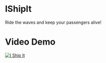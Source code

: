 # IShipIt
Ride the waves and keep your passengers alive!

# Video Demo
[![I Ship It](https://i.imgur.com/hnSyi9R.png)](https://youtu.be/b6u3WQwAkx0 "I Ship It")
